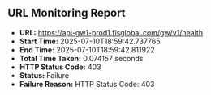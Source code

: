 ## URL Monitoring Report

- **URL:** https://api-gw1-prod1.fisglobal.com/gw/v1/health
- **Start Time:** 2025-07-10T18:59:42.737765
- **End Time:** 2025-07-10T18:59:42.811922
- **Total Time Taken:** 0.074157 seconds
- **HTTP Status Code:** 403
- **Status:** Failure
- **Failure Reason:** HTTP Status Code: 403
